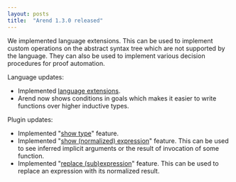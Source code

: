 ```yaml
---
layout: posts
title:  "Arend 1.3.0 released"
---
```


We implemented language extensions.
This can be used to implement custom operations on the abstract syntax tree which are not supported by the language.
They can also be used to implement various decision procedures for proof automation.

Language updates:
* Implemented [language extensions](/about/arend-features#language-extensions).
* Arend now shows conditions in goals which makes it easier to write functions over higher inductive types.

Plugin updates:
* Implemented "[show type](/about/intellij-arend/show-types)" feature.
* Implemented "[show (normalized) expression](/about/intellij-features#show-expr)" feature.
  This can be used to see inferred implicit arguments or the result of invocation of some function.
* Implemented "[replace (sub)expression](/about/intellij-features#normalize-expr)" feature.
  This can be used to replace an expression with its normalized result.

